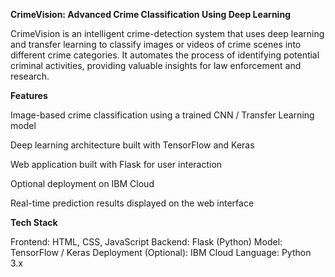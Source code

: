 **CrimeVision: Advanced Crime Classification Using Deep Learning**

CrimeVision is an intelligent crime-detection system that uses deep learning and transfer learning to classify images or videos of crime scenes into different crime categories.
It automates the process of identifying potential criminal activities, providing valuable insights for law enforcement and research.

**Features**

Image-based crime classification using a trained CNN / Transfer Learning model

Deep learning architecture built with TensorFlow and Keras

Web application built with Flask for user interaction

Optional deployment on IBM Cloud

Real-time prediction results displayed on the web interface

**Tech Stack**

Frontend: HTML, CSS, JavaScript
Backend: Flask (Python)
Model: TensorFlow / Keras
Deployment (Optional): IBM Cloud
Language: Python 3.x
